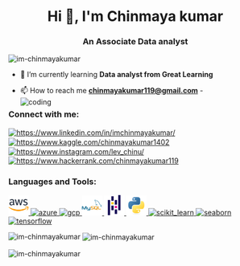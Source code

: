 <h1 align="center">Hi 👋, I'm Chinmaya kumar</h1>
<h3 align="center">An Associate Data analyst</h3>

<p align="left"> <img src="https://komarev.com/ghpvc/?username=im-chinmayakumar&label=Profile%20views&color=0e75b6&style=flat" alt="im-chinmayakumar" /> </p>

- 🌱 I’m currently learning **Data analyst from Great Learning**

- 📫 How to reach me **chinmayakumar119@gmail.com**
-<img align="right" alt="coding" width="500" src="https://i.pinimg.com/originals/e8/f4/53/e8f453469a3ec97ecd354df465d73913.gif">
<h3 align="left">Connect with me:</h3>
<p align="left">
<a href="https://linkedin.com/in/https://www.linkedin.com/in/imchinmayakumar/" target="blank"><img align="center" src="https://raw.githubusercontent.com/rahuldkjain/github-profile-readme-generator/master/src/images/icons/Social/linked-in-alt.svg" alt="https://www.linkedin.com/in/imchinmayakumar/" height="30" width="40" /></a>
<a href="https://kaggle.com/https://www.kaggle.com/chinmayakumar1402" target="blank"><img align="center" src="https://raw.githubusercontent.com/rahuldkjain/github-profile-readme-generator/master/src/images/icons/Social/kaggle.svg" alt="https://www.kaggle.com/chinmayakumar1402" height="30" width="40" /></a>
<a href="https://instagram.com/https://www.instagram.com/lev_chinu/" target="blank"><img align="center" src="https://raw.githubusercontent.com/rahuldkjain/github-profile-readme-generator/master/src/images/icons/Social/instagram.svg" alt="https://www.instagram.com/lev_chinu/" height="30" width="40" /></a>
<a href="https://www.hackerrank.com/https://www.hackerrank.com/chinmayakumar119" target="blank"><img align="center" src="https://raw.githubusercontent.com/rahuldkjain/github-profile-readme-generator/master/src/images/icons/Social/hackerrank.svg" alt="https://www.hackerrank.com/chinmayakumar119" height="30" width="40" /></a>
</p>

<h3 align="left">Languages and Tools:</h3>
<p align="left"> <a href="https://aws.amazon.com" target="_blank" rel="noreferrer"> <img src="https://raw.githubusercontent.com/devicons/devicon/master/icons/amazonwebservices/amazonwebservices-original-wordmark.svg" alt="aws" width="40" height="40"/> </a> <a href="https://azure.microsoft.com/en-in/" target="_blank" rel="noreferrer"> <img src="https://www.vectorlogo.zone/logos/microsoft_azure/microsoft_azure-icon.svg" alt="azure" width="40" height="40"/> </a> <a href="https://cloud.google.com" target="_blank" rel="noreferrer"> <img src="https://www.vectorlogo.zone/logos/google_cloud/google_cloud-icon.svg" alt="gcp" width="40" height="40"/> </a> <a href="https://www.mysql.com/" target="_blank" rel="noreferrer"> <img src="https://raw.githubusercontent.com/devicons/devicon/master/icons/mysql/mysql-original-wordmark.svg" alt="mysql" width="40" height="40"/> </a> <a href="https://pandas.pydata.org/" target="_blank" rel="noreferrer"> <img src="https://raw.githubusercontent.com/devicons/devicon/2ae2a900d2f041da66e950e4d48052658d850630/icons/pandas/pandas-original.svg" alt="pandas" width="40" height="40"/> </a> <a href="https://www.python.org" target="_blank" rel="noreferrer"> <img src="https://raw.githubusercontent.com/devicons/devicon/master/icons/python/python-original.svg" alt="python" width="40" height="40"/> </a> <a href="https://scikit-learn.org/" target="_blank" rel="noreferrer"> <img src="https://upload.wikimedia.org/wikipedia/commons/0/05/Scikit_learn_logo_small.svg" alt="scikit_learn" width="40" height="40"/> </a> <a href="https://seaborn.pydata.org/" target="_blank" rel="noreferrer"> <img src="https://seaborn.pydata.org/_images/logo-mark-lightbg.svg" alt="seaborn" width="40" height="40"/> </a> <a href="https://www.tensorflow.org" target="_blank" rel="noreferrer"> <img src="https://www.vectorlogo.zone/logos/tensorflow/tensorflow-icon.svg" alt="tensorflow" width="40" height="40"/> </a> </p>

<p><img align="left" src="https://github-readme-stats.vercel.app/api/top-langs?username=im-chinmayakumar&show_icons=true&locale=en&layout=compact" alt="im-chinmayakumar" /></p>

<p>&nbsp;<img align="center" src="https://github-readme-stats.vercel.app/api?username=im-chinmayakumar&show_icons=true&locale=en" alt="im-chinmayakumar" /></p>

<p><img align="center" src="https://github-readme-streak-stats.herokuapp.com/?user=im-chinmayakumar&" alt="im-chinmayakumar" /></p>


